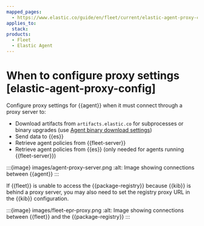 ```yaml
---
mapped_pages:
  - https://www.elastic.co/guide/en/fleet/current/elastic-agent-proxy-config.html
applies_to:
  stack:
products:
  - Fleet
  - Elastic Agent
---
```


# When to configure proxy settings [elastic-agent-proxy-config]

Configure proxy settings for {{agent}} when it must connect through a proxy server to:

* Download artifacts from `artifacts.elastic.co` for subprocesses or binary upgrades (use [Agent binary download settings](/reference/fleet/fleet-settings.md#fleet-agent-binary-download-settings))
* Send data to {{es}}
* Retrieve agent policies from {{fleet-server}}
* Retrieve agent policies from {{es}} (only needed for agents running {{fleet-server}})

:::{image} images/agent-proxy-server.png
:alt: Image showing connections between {{agent}}
:::

If {{fleet}} is unable to access the {{package-registry}} because {{kib}} is behind a proxy server, you may also need to set the registry proxy URL in the {{kib}} configuration.

:::{image} images/fleet-epr-proxy.png
:alt: Image showing connections between {{fleet}} and the {{package-registry}}
:::

